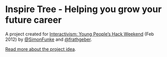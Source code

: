 # Inspire Tree - Helping you grow your future career

A project created for [Interactivism: Young People’s Hack Weekend][1] (Feb 2012)
by [@SimonFunke](https://twitter.com/SimonFunke) and
[@frathgeber](https://twitter.com/frathgeber).

[Read more about the project idea][2].

[1]: https://web.archive.org/web/20120625112922/http://www.simpl.co/interactivism/yp
[2]: https://web.archive.org/web/20120404151035/http://www.simpl.co/InspireTree
